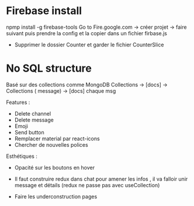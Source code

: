 # Firebase install

npmp install -g firebase-tools
Go to Fire.google.com -> créer projet -> faire suivant puis prendre la config et la copier dans un fichier firbase.js

- Supprimer le dossier Counter et garder le fichier CounterSlice

# No SQL structure

Basé sur des collections comme MongoDB
Collections -> [docs] -> Collections ( message) -> [docs] chaque msg

Features :

- Delete channel
- Delete message
- Emoji
- Send button
- Remplacer material par react-icons
- Chercher de nouvelles polices

Esthétiques :

- Opacité sur les boutons en hover

- Il faut construire redux dans chat pour amener les infos , il va falloir unir message et détails (redux ne passe pas avec useCollection)

- Faire les underconstruction pages
